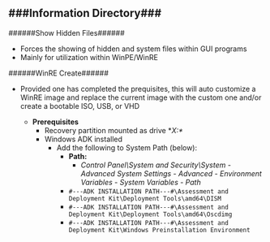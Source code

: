 ###Information Directory###
---
######Show Hidden Files######
- Forces the showing of hidden and system files within GUI programs
- Mainly for utilization within WinPE/WinRE

######WinRE Create######
- Provided one has completed the prequisites, this will auto customize a WinRE image and replace the current image with the custom one and/or create a bootable ISO, USB, or VHD
  
  - __Prerequisites__
    - Recovery partition mounted as drive **X:\**
    - Windows ADK installed
      - Add the following to System Path (below):
        - **Path:**
          - _Control Panel\System and Security\System - Advanced System Settings - Advanced - Environment Variables - System Variables - Path_
        - `#---ADK INSTALLATION PATH---#\Assessment and Deployment Kit\Deployment Tools\amd64\DISM`
        - `#---ADK INSTALLATION PATH---#\Assessment and Deployment Kit\Deployment Tools\amd64\Oscdimg`
        - `#---ADK INSTALLATION PATH---#\Assessment and Deployment Kit\Windows Preinstallation Environment`

